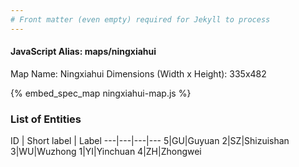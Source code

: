 ```yaml
---
# Front matter (even empty) required for Jekyll to process
---
```


#### JavaScript Alias: maps/ningxiahui

Map Name: Ningxiahui
Dimensions (Width x Height): 335x482



{% embed_spec_map ningxiahui-map.js %}

### List of Entities

ID | Short label | Label
---|---|---|---
5|GU|Guyuan
2|SZ|Shizuishan
3|WU|Wuzhong
1|YI|Yinchuan
4|ZH|Zhongwei

